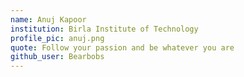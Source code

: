 ```yaml
---
name: Anuj Kapoor
institution: Birla Institute of Technology
profile_pic: anuj.png
quote: Follow your passion and be whatever you are
github_user: Bearbobs
---
```

